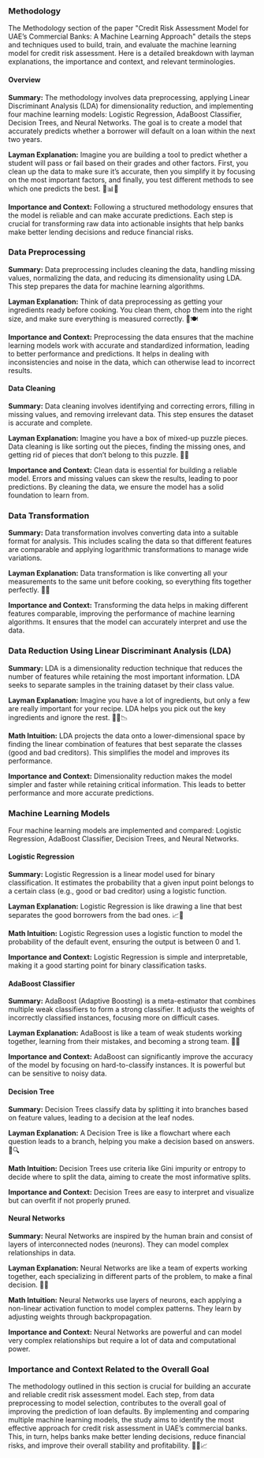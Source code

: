 ### Methodology

The Methodology section of the paper "Credit Risk Assessment Model for UAE’s Commercial Banks: A Machine Learning Approach" details the steps and techniques used to build, train, and evaluate the machine learning model for credit risk assessment. Here is a detailed breakdown with layman explanations, the importance and context, and relevant terminologies.

#### Overview

**Summary:**
The methodology involves data preprocessing, applying Linear Discriminant Analysis (LDA) for dimensionality reduction, and implementing four machine learning models: Logistic Regression, AdaBoost Classifier, Decision Trees, and Neural Networks. The goal is to create a model that accurately predicts whether a borrower will default on a loan within the next two years.

**Layman Explanation:**
Imagine you are building a tool to predict whether a student will pass or fail based on their grades and other factors. First, you clean up the data to make sure it’s accurate, then you simplify it by focusing on the most important factors, and finally, you test different methods to see which one predicts the best. 🧹📊🤖

**Importance and Context:**
Following a structured methodology ensures that the model is reliable and can make accurate predictions. Each step is crucial for transforming raw data into actionable insights that help banks make better lending decisions and reduce financial risks.

### Data Preprocessing

**Summary:**
Data preprocessing includes cleaning the data, handling missing values, normalizing the data, and reducing its dimensionality using LDA. This step prepares the data for machine learning algorithms.

**Layman Explanation:**
Think of data preprocessing as getting your ingredients ready before cooking. You clean them, chop them into the right size, and make sure everything is measured correctly. 🧹🍽️

**Importance and Context:**
Preprocessing the data ensures that the machine learning models work with accurate and standardized information, leading to better performance and predictions. It helps in dealing with inconsistencies and noise in the data, which can otherwise lead to incorrect results.

#### Data Cleaning

**Summary:**
Data cleaning involves identifying and correcting errors, filling in missing values, and removing irrelevant data. This step ensures the dataset is accurate and complete.

**Layman Explanation:**
Imagine you have a box of mixed-up puzzle pieces. Data cleaning is like sorting out the pieces, finding the missing ones, and getting rid of pieces that don’t belong to this puzzle. 🧩🧹

**Importance and Context:**
Clean data is essential for building a reliable model. Errors and missing values can skew the results, leading to poor predictions. By cleaning the data, we ensure the model has a solid foundation to learn from.

### Data Transformation

**Summary:**
Data transformation involves converting data into a suitable format for analysis. This includes scaling the data so that different features are comparable and applying logarithmic transformations to manage wide variations.

**Layman Explanation:**
Data transformation is like converting all your measurements to the same unit before cooking, so everything fits together perfectly. 📏🔄

**Importance and Context:**
Transforming the data helps in making different features comparable, improving the performance of machine learning algorithms. It ensures that the model can accurately interpret and use the data.

### Data Reduction Using Linear Discriminant Analysis (LDA)

**Summary:**
LDA is a dimensionality reduction technique that reduces the number of features while retaining the most important information. LDA seeks to separate samples in the training dataset by their class value.

**Layman Explanation:**
Imagine you have a lot of ingredients, but only a few are really important for your recipe. LDA helps you pick out the key ingredients and ignore the rest. 🧑‍🍳📉

**Math Intuition:**
LDA projects the data onto a lower-dimensional space by finding the linear combination of features that best separate the classes (good and bad creditors). This simplifies the model and improves its performance.

**Importance and Context:**
Dimensionality reduction makes the model simpler and faster while retaining critical information. This leads to better performance and more accurate predictions.

### Machine Learning Models

Four machine learning models are implemented and compared: Logistic Regression, AdaBoost Classifier, Decision Trees, and Neural Networks.

#### Logistic Regression

**Summary:**
Logistic Regression is a linear model used for binary classification. It estimates the probability that a given input point belongs to a certain class (e.g., good or bad creditor) using a logistic function.

**Layman Explanation:**
Logistic Regression is like drawing a line that best separates the good borrowers from the bad ones. 📈📝

**Math Intuition:**
Logistic Regression uses a logistic function to model the probability of the default event, ensuring the output is between 0 and 1.

**Importance and Context:**
Logistic Regression is simple and interpretable, making it a good starting point for binary classification tasks.

#### AdaBoost Classifier

**Summary:**
AdaBoost (Adaptive Boosting) is a meta-estimator that combines multiple weak classifiers to form a strong classifier. It adjusts the weights of incorrectly classified instances, focusing more on difficult cases.

**Layman Explanation:**
AdaBoost is like a team of weak students working together, learning from their mistakes, and becoming a strong team. 👥💪

**Importance and Context:**
AdaBoost can significantly improve the accuracy of the model by focusing on hard-to-classify instances. It is powerful but can be sensitive to noisy data.

#### Decision Tree

**Summary:**
Decision Trees classify data by splitting it into branches based on feature values, leading to a decision at the leaf nodes.

**Layman Explanation:**
A Decision Tree is like a flowchart where each question leads to a branch, helping you make a decision based on answers. 🌳🔍

**Math Intuition:**
Decision Trees use criteria like Gini impurity or entropy to decide where to split the data, aiming to create the most informative splits.

**Importance and Context:**
Decision Trees are easy to interpret and visualize but can overfit if not properly pruned.

#### Neural Networks

**Summary:**
Neural Networks are inspired by the human brain and consist of layers of interconnected nodes (neurons). They can model complex relationships in data.

**Layman Explanation:**
Neural Networks are like a team of experts working together, each specializing in different parts of the problem, to make a final decision. 🧠🤖

**Math Intuition:**
Neural Networks use layers of neurons, each applying a non-linear activation function to model complex patterns. They learn by adjusting weights through backpropagation.

**Importance and Context:**
Neural Networks are powerful and can model very complex relationships but require a lot of data and computational power.

### Importance and Context Related to the Overall Goal

The methodology outlined in this section is crucial for building an accurate and reliable credit risk assessment model. Each step, from data preprocessing to model selection, contributes to the overall goal of improving the prediction of loan defaults. By implementing and comparing multiple machine learning models, the study aims to identify the most effective approach for credit risk assessment in UAE’s commercial banks. This, in turn, helps banks make better lending decisions, reduce financial risks, and improve their overall stability and profitability. 🏦💡📈
